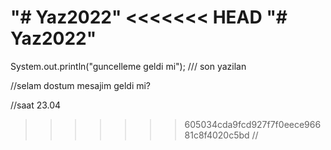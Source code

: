 "# Yaz2022" 
<<<<<<< HEAD
"# Yaz2022" 
=======
System.out.println("guncelleme geldi mi");
/// son yazilan 

//selam dostum mesajim geldi mi?

//saat 23.04

>>>>>>> 605034cda9fcd927f7f0eece96681c8f4020c5bd
//
